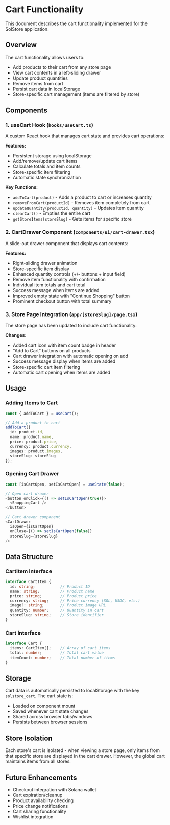 # Cart Functionality

This document describes the cart functionality implemented for the SolStore application.

## Overview

The cart functionality allows users to:
- Add products to their cart from any store page
- View cart contents in a left-sliding drawer
- Update product quantities
- Remove items from cart
- Persist cart data in localStorage
- Store-specific cart management (items are filtered by store)

## Components

### 1. useCart Hook (`hooks/useCart.ts`)
A custom React hook that manages cart state and provides cart operations:

**Features:**
- Persistent storage using localStorage
- Add/remove/update cart items
- Calculate totals and item counts
- Store-specific item filtering
- Automatic state synchronization

**Key Functions:**
- `addToCart(product)` - Adds a product to cart or increases quantity
- `removeFromCart(productId)` - Removes item completely from cart
- `updateQuantity(productId, quantity)` - Updates item quantity
- `clearCart()` - Empties the entire cart
- `getStoreItems(storeSlug)` - Gets items for specific store

### 2. CartDrawer Component (`components/ui/cart-drawer.tsx`)
A slide-out drawer component that displays cart contents:

**Features:**
- Right-sliding drawer animation
- Store-specific item display
- Enhanced quantity controls (+/- buttons + input field)
- Remove item functionality with confirmation
- Individual item totals and cart total
- Success message when items are added
- Improved empty state with "Continue Shopping" button
- Prominent checkout button with total summary

### 3. Store Page Integration (`app/[storeSlug]/page.tsx`)
The store page has been updated to include cart functionality:

**Changes:**
- Added cart icon with item count badge in header
- "Add to Cart" buttons on all products
- Cart drawer integration with automatic opening on add
- Success message display when items are added
- Store-specific cart item filtering
- Automatic cart opening when items are added

## Usage

### Adding Items to Cart
```typescript
const { addToCart } = useCart();

// Add a product to cart
addToCart({
  id: product.id,
  name: product.name,
  price: product.price,
  currency: product.currency,
  images: product.images,
  storeSlug: storeSlug
});
```

### Opening Cart Drawer
```typescript
const [isCartOpen, setIsCartOpen] = useState(false);

// Open cart drawer
<button onClick={() => setIsCartOpen(true)}>
  <ShoppingCart />
</button>

// Cart drawer component
<CartDrawer 
  isOpen={isCartOpen}
  onClose={() => setIsCartOpen(false)}
  storeSlug={storeSlug}
/>
```

## Data Structure

### CartItem Interface
```typescript
interface CartItem {
  id: string;           // Product ID
  name: string;         // Product name
  price: string;        // Product price
  currency: string;     // Price currency (SOL, USDC, etc.)
  image?: string;       // Product image URL
  quantity: number;     // Quantity in cart
  storeSlug: string;    // Store identifier
}
```

### Cart Interface
```typescript
interface Cart {
  items: CartItem[];    // Array of cart items
  total: number;        // Total cart value
  itemCount: number;    // Total number of items
}
```

## Storage

Cart data is automatically persisted to localStorage with the key `solstore_cart`. The cart state is:
- Loaded on component mount
- Saved whenever cart state changes
- Shared across browser tabs/windows
- Persists between browser sessions

## Store Isolation

Each store's cart is isolated - when viewing a store page, only items from that specific store are displayed in the cart drawer. However, the global cart maintains items from all stores.

## Future Enhancements

- Checkout integration with Solana wallet
- Cart expiration/cleanup
- Product availability checking
- Price change notifications
- Cart sharing functionality
- Wishlist integration